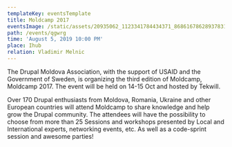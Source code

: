 ```yaml
---
templateKey: eventsTemplate
title: Moldcamp 2017
eventsImage: /static/assets/20935062_1123341784434371_8686167862893783118_o.jpg
path: /events/qgwrg
time: 'August 5, 2019 10:00 PM'
place: Ihub
relation: Vladimir Melnic
---
```

The Drupal Moldova Association, with the support of USAID and the Government of Sweden, is organizing the third edition of Moldcamp, Moldcamp 2017. The event will be held on 14-15 Oct and hosted by Tekwill.



Over 170 Drupal enthusiasts from Moldova, Romania, Ukraine and other European countries will attend Moldcamp to share knowledge and help grow the Drupal community. The attendees will have the possibility to choose from more than 25 Sessions and workshops presented by Local and International experts, networking events, etc. As well as a code-sprint session and awesome parties!
